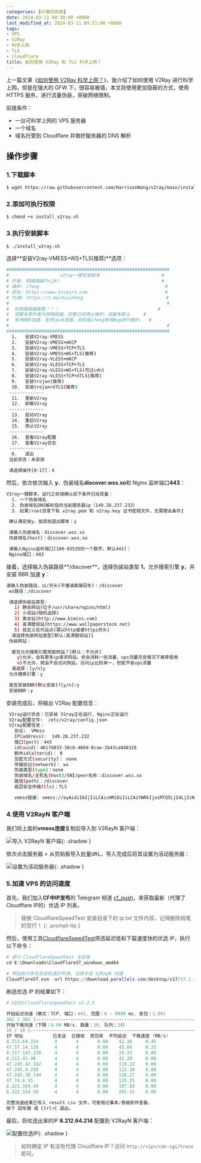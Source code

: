 ```yaml
---
categories: [计算机网络]
date: 2024-03-11 08:30:00 +0800
last_modified_at: 2024-03-11 09:21:00 +0800
tags:
- VPS
- V2Ray
- 科学上网
- TLS
- Cloudflare
title: 如何使用 V2Ray 和 TLS 科学上网？
---
```


上一篇文章《[如何使用 V2Ray 科学上网？](https://xiaowangye.org/posts/how-to-use-v2ray-to-access-the-internet-friendly/)》，我介绍了如何使用 V2Ray 进行科学上网，但是在强大的 GFW 下，很容易被墙，本文将使用更加隐蔽的方式，使用 HTTPS 服务，进行流量伪装，突破网络限制。

前提条件：

- 一台可科学上网的 VPS 服务器
- 一个域名
- 域名托管到 Cloudflare 并做好服务器的 DNS 解析

## 操作步骤

### 1.下载脚本

```bash
$ wget https://raw.githubusercontent.com/HarrisonWang/v2ray/main/install_v2ray.sh
```

### 2.添加可执行权限

```bash
$ chmod +x install_v2ray.sh
```

### 3.执行安装脚本

```bash
$ ./install_v2ray.sh
```

选择**安装V2ray-VMESS+WS+TLS(推荐)**选项：

```bash
#############################################################
#                   v2ray一键安装脚本                       #
# 作者: 网络跳越(hijk)                                      #
# 维护: ifeng                                               #
# 网址: https://www.hicairo.com                             #
# TG群: https://t.me/HiaiFeng                               #
#                                                           #
#  向网络跳越致敬！！！                                     #
#  该脚本原作者为网络跳越，好像已经停止维护。该脚本默认     #
#  支持BBR加速，支持ipv6连接。目前由ifeng修改Bug进行维护。  #
#                                                           #
#############################################################
  1.   安装V2ray-VMESS
  2.   安装V2ray-VMESS+mKCP
  3.   安装V2ray-VMESS+TCP+TLS
  4.   安装V2ray-VMESS+WS+TLS(推荐)
  5.   安装V2ray-VLESS+mKCP
  6.   安装V2ray-VLESS+TCP+TLS
  7.   安装V2ray-VLESS+WS+TLS(可过cdn)
  8.   安装V2ray-VLESS+TCP+XTLS(推荐)
  9.   安装trojan(推荐)
  10.  安装trojan+XTLS(推荐)
 -------------
  11.  更新V2ray
  12.  卸载V2ray
 -------------
  13.  启动V2ray
  14.  重启V2ray
  15.  停止V2ray
 -------------
  16.  查看V2ray配置
  17.  查看V2ray日志
 -------------
  0.   退出
 当前状态：未安装

 请选择操作[0-17]：4
```

然后，依次依次输入 **y**、伪装域名**discover.wss.so**和 Nginx 监听端口**443**：

```bash
V2ray一键脚本，运行之前请确认如下条件已经具备：
  1. 一个伪装域名
  2. 伪装域名DNS解析指向当前服务器ip（149.28.237.232）
  3. 如果/root目录下有 v2ray.pem 和 v2ray.key 证书密钥文件，无需理会条件2

 确认满足按y，按其他退出脚本：y

 请输入伪装域名：discover.wss.so
 伪装域名(host)：discover.wss.so

 请输入Nginx监听端口[100-65535的一个数字，默认443]：
 Nginx端口：443
```

接着，选择输入伪装路径**/discover**，选择伪装站类型 **1**，允许搜索引擎 **y**，并安装 BBR 加速 **y**：

```bash
请输入伪装路径，以/开头(不懂请直接回车)：/discover
 ws路径：/discover

 请选择伪装站类型:
   1) 静态网站(位于/usr/share/nginx/html)
   2) 小说站(随机选择)
   3) 美女站(http://www.kimiss.com)
   4) 高清壁纸站(https://www.wallpaperstock.net)
   5) 自定义反代站点(需以http或者https开头)
  请选择伪装网站类型[默认:高清壁纸站]1
 伪装网站：

  是否允许搜索引擎爬取网站？[默认：不允许]
    y)允许，会有更多ip请求网站，但会消耗一些流量，vps流量充足情况下推荐使用
    n)不允许，爬虫不会访问网站，访问ip比较单一，但能节省vps流量
  请选择：[y/n]y
 允许搜索引擎：y

 是否安装BBR(默认安装)?[y/n]:y
 安装BBR：y
```

安装完成后，将输出 V2Ray 配置信息：

```bash
 V2ray运行状态：已安装 V2ray正在运行, Nginx正在运行
 V2ray配置文件:  /etc/v2ray/config.json
 V2ray配置信息：
   协议:  VMess
   IP(address):  149.28.237.232
   端口(port)：443
   id(uuid)：4617d833-30c8-4669-8cae-2b43ca848328
   额外id(alterid)： 0
   加密方式(security)： none
   传输协议(network)： ws
   伪装类型(type)：none
   伪装域名/主机名(host)/SNI/peer名称：discover.wss.so
   路径(path)：/discover
   底层安全传输(tls)：TLS

   vmess链接: vmess://eyAidiI6IjIiLCAicHMiOiIiLCAiYWRkIjoiMTQ5LjI4LjIzNy4yMzIiLCAicG9ydCI6IjQ0MyIsICJpZCI6IjQ2MTdkODMzLTMwYzgtNDY2OS04Y2FlLTJiNDNjYTg0ODMyOCIsICJhaWQiOiIwIiwgIm5ldCI6IndzIiwgInR5cGUiOiJub25lIiwgImhvc3QiOiJkaXNjb3Zlci53c3Muc28iLCAicGF0aCI6Ii9kaXNjb3ZlciIsICJ0bHMiOiJ0bHMiIH0=
```

### 4.使用 V2RayN 客户端

我们将上面的**vmess连接**复制后导入到 V2RayN 客户端：

![导入 V2RayN 客户端](/img/image-20240311094418694.png){: .shadow }

依次点击<kbd>服务器</kbd> > <kbd>从剪贴板导入批量URL</kbd>，导入完成后将其设置为活动服务器：

![设置为活动服务器](/img/image-20240311085300325.png){: .shadow }

### 5.加速 VPS 的访问速度

首先，我们加入**CF中IP发布**的 Telegram 频道 [cf_push](https://t.me/cf_push)，来获取最新（代理了 Cloudflare IP的）优选 IP 列表。

> 替换 CloudflareSpeedTest 安装目录下的 ip.txt 文件内容，记得删除结尾的空行！
{: .prompt-tip }

然后，使用工具[CloudflareSpeedTest](https://github.com/XIU2/CloudflareSpeedTest/releases/latest)筛选延迟低和下载速度快的优选 IP，执行以下命令：

```powershell
# 进行 CloudflareSpeedTest 主目录
cd E:\Downloads\CloudflareST_windows_amd64

# 然后执行命令测试优选IP列表，记得关闭 V2RayN 代理
CloudflareST.exe -url https://download.parallels.com/desktop/v17/17.1.1-51537/ParallelsDesktop-17.1.1-51537.dmg
```

刷选优选 IP 的结果如下：

```powershell
# XIU2/CloudflareSpeedTest v2.2.5

开始延迟测速（模式：TCP, 端口：443, 范围：0 ~ 9999 ms, 丢包：1.00)
362 / 362 [------------------------------------------------------------------------------------------------] 可用: 67
开始下载测速（下限：0.00 MB/s, 数量：10, 队列：10）
10 / 10 [--------------------------------------------------------------------------------------------------]
IP 地址           已发送  已接收  丢包率  平均延迟  下载速度 (MB/s)
8.212.64.214      4       4       0.00    42.36     0.45
47.57.14.118      4       4       0.00    45.66     0.25
8.217.147.230     4       4       0.00    29.33     0.00
8.212.41.98       4       4       0.00    42.30     0.00
47.245.42.162     4       4       0.00    119.22    0.00
47.245.9.228      4       4       0.00    122.34    0.00
47.245.30.144     4       4       0.00    126.27    0.00
47.74.6.55        4       4       0.00    135.25    0.00
8.222.164.44      4       4       0.00    197.03    0.00
8.222.154.50      4       4       0.00    201.51    0.00

完整测速结果已写入 result.csv 文件，可使用记事本/表格软件查看。
按下 回车键 或 Ctrl+C 退出。
```

最后，将优选出来的IP **8.212.64.214** 配置到 V2RayN 客户端：

![配置优选IP](/img/image-20240311091949284.png){: .shadow }

> 如何确定 IP 有没有代理 Cloudflare IP？访问 `http://<ip>/cdn-cgi/trace` 即可。
